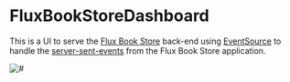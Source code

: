 # FluxBookStoreDashboard

This is a UI to serve the [Flux Book Store](https://github.com/Artemas-Muzanenhamo/flux-book-store) back-end
using [EventSource](https://developer.mozilla.org/en-US/docs/Web/API/EventSource) to handle the 
[server-sent-events](https://developer.mozilla.org/en-US/docs/Web/API/Server-sent_events) from the 
Flux Book Store application.

<img src="https://user-images.githubusercontent.com/29547780/92047801-f8dab880-ed7d-11ea-8e0e-4d2e60295fb3.png" alt="#"/>
